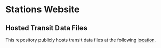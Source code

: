 # Stations Website

## Hosted Transit Data Files

This repository publicly hosts transit data files at the following [location][hosted].


[hosted]: https://github.com/laurentboileau/stations-website/tree/gh-pages/static  "Hosted Transit Data Files"
